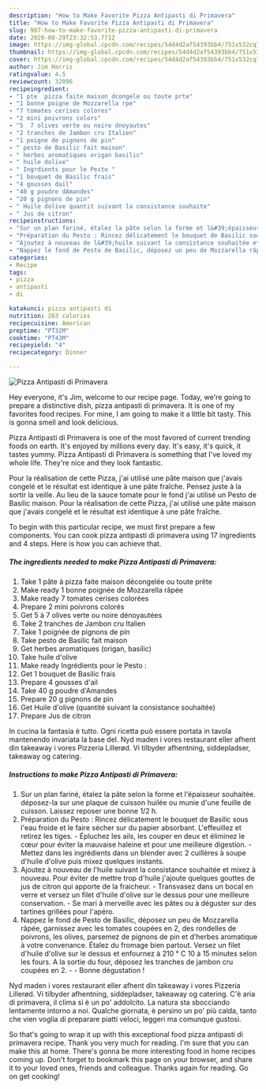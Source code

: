 ```yaml
---
description: "How to Make Favorite Pizza Antipasti di Primavera"
title: "How to Make Favorite Pizza Antipasti di Primavera"
slug: 987-how-to-make-favorite-pizza-antipasti-di-primavera
date: 2020-08-29T23:32:53.771Z
image: https://img-global.cpcdn.com/recipes/54d4d2af54393bb4/751x532cq70/pizza-antipasti-di-primavera-photo-principale-de-la-recette.jpg
thumbnail: https://img-global.cpcdn.com/recipes/54d4d2af54393bb4/751x532cq70/pizza-antipasti-di-primavera-photo-principale-de-la-recette.jpg
cover: https://img-global.cpcdn.com/recipes/54d4d2af54393bb4/751x532cq70/pizza-antipasti-di-primavera-photo-principale-de-la-recette.jpg
author: Jim Harris
ratingvalue: 4.5
reviewcount: 32096
recipeingredient:
- "1 pte  pizza faite maison dcongele ou toute prte"
- "1 bonne poigne de Mozzarella rpe"
- "7 tomates cerises colores"
- "2 mini poivrons colors"
- "5  7 olives verte ou noire dnoyautes"
- "2 tranches de Jambon cru Italien"
- "1 poigne de pignons de pin"
- " pesto de Basilic fait maison"
- " herbes aromatiques origan basilic"
- " huile dolive"
- " Ingrdients pour le Pesto "
- "1 bouquet de Basilic frais"
- "4 gousses dail"
- "40 g poudre dAmandes"
- "20 g pignons de pin"
- " Huile dolive quantit suivant la consistance souhaite"
- " Jus de citron"
recipeinstructions:
- "Sur un plan fariné, étalez la pâte selon la forme et l&#39;épaisseur souhaitée. déposez-la sur une plaque de cuisson huilée ou munie d&#39;une feuille de cuisson. Laissez reposer une bonne 1/2 h."
- "Préparation du Pesto : Rincez délicatement le bouquet de Basilic sous l&#39;eau froide et le faire sécher sur du papier absorbant. L&#39;effeuillez et retirez les tiges. Épluchez les ails, les couper en deux et éliminez le cœur pour éviter la mauvaise haleine et pour une meilleure digestion. Mettez dans les ingrédients dans un blender avec 2 cuillères à soupe d&#39;huile d&#39;olive puis mixez quelques instants."
- "Ajoutez à nouveau de l&#39;huile suivant la consistance souhaitée et mixez à nouveau. Pour éviter de mettre trop d&#39;huile j&#39;ajoute quelques gouttes de jus de citron qui apporte de la fraicheur. Transvasez dans un bocal en verre et versez un filet d&#39;huile d&#39;olive sur le dessus pour une meilleure conservation.  Se mari à merveille avec les pâtes ou à déguster sur des tartines grillées pour l&#39;apéro."
- "Nappez le fond de Pesto de Basilic, déposez un peu de Mozzarella râpée, garnissez avec les tomates coupées en 2, des rondelles de poivrons, les olives, parsemez de pignons de pin et d’herbes aromatique à votre convenance. Étalez du fromage bien partout. Versez un filet d&#39;huile d&#39;olive sur le dessus et enfournez à 210 ° C 10 à 15 minutes selon les fours. A la sortie du four, déposez les tranches de jambon cru coupées en 2.  Bonne dégustation !"
categories:
- Recipe
tags:
- pizza
- antipasti
- di

katakunci: pizza antipasti di 
nutrition: 263 calories
recipecuisine: American
preptime: "PT32M"
cooktime: "PT43M"
recipeyield: "4"
recipecategory: Dinner

---
```



![Pizza Antipasti di Primavera](https://img-global.cpcdn.com/recipes/54d4d2af54393bb4/751x532cq70/pizza-antipasti-di-primavera-photo-principale-de-la-recette.jpg)

Hey everyone, it's Jim, welcome to our recipe page. Today, we're going to prepare a distinctive dish, pizza antipasti di primavera. It is one of my favorites food recipes. For mine, I am going to make it a little bit tasty. This is gonna smell and look delicious.

Pizza Antipasti di Primavera is one of the most favored of current trending foods on earth. It's enjoyed by millions every day. It's easy, it's quick, it tastes yummy. Pizza Antipasti di Primavera is something that I've loved my whole life. They're nice and they look fantastic.

Pour la réalisation de cette Pizza, j&#39;ai utilisé une pâte maison que j&#39;avais congelé et le résultat est identique à une pâte fraîche. Pensez juste à la sortir la veille. Au lieu de la sauce tomate pour le fond j&#39;ai utilisé un Pesto de Basilic maison. Pour la réalisation de cette Pizza, j&#39;ai utilisé une pâte maison que j&#39;avais congelé et le résultat est identique à une pâte fraîche.


To begin with this particular recipe, we must first prepare a few components. You can cook pizza antipasti di primavera using 17 ingredients and 4 steps. Here is how you can achieve that.

<!--inarticleads1-->

##### The ingredients needed to make Pizza Antipasti di Primavera:

1. Take 1 pâte à pizza faite maison décongelée ou toute prête
1. Make ready 1 bonne poignée de Mozzarella râpée
1. Make ready 7 tomates cerises colorées
1. Prepare 2 mini poivrons colorés
1. Get 5 à 7 olives verte ou noire dénoyautées
1. Take 2 tranches de Jambon cru Italien
1. Take 1 poignée de pignons de pin
1. Take  pesto de Basilic fait maison
1. Get  herbes aromatiques (origan, basilic)
1. Take  huile d&#39;olive
1. Make ready  Ingrédients pour le Pesto :
1. Get 1 bouquet de Basilic frais
1. Prepare 4 gousses d&#39;ail
1. Take 40 g poudre d&#39;Amandes
1. Prepare 20 g pignons de pin
1. Get  Huile d&#39;olive (quantité suivant la consistance souhaitée)
1. Prepare  Jus de citron


In cucina la fantasia è tutto. Ogni ricetta può essere portata in tavola mantenendo invariata la base del. Nyd maden i vores restaurant eller afhent din takeaway i vores Pizzeria Lillerød. Vi tilbyder afhentning, siddepladser, takeaway og catering. 

<!--inarticleads2-->

##### Instructions to make Pizza Antipasti di Primavera:

1. Sur un plan fariné, étalez la pâte selon la forme et l&#39;épaisseur souhaitée. déposez-la sur une plaque de cuisson huilée ou munie d&#39;une feuille de cuisson. Laissez reposer une bonne 1/2 h.
1. Préparation du Pesto : Rincez délicatement le bouquet de Basilic sous l&#39;eau froide et le faire sécher sur du papier absorbant. L&#39;effeuillez et retirez les tiges. - Épluchez les ails, les couper en deux et éliminez le cœur pour éviter la mauvaise haleine et pour une meilleure digestion. - Mettez dans les ingrédients dans un blender avec 2 cuillères à soupe d&#39;huile d&#39;olive puis mixez quelques instants.
1. Ajoutez à nouveau de l&#39;huile suivant la consistance souhaitée et mixez à nouveau. Pour éviter de mettre trop d&#39;huile j&#39;ajoute quelques gouttes de jus de citron qui apporte de la fraicheur. - Transvasez dans un bocal en verre et versez un filet d&#39;huile d&#39;olive sur le dessus pour une meilleure conservation. -  Se mari à merveille avec les pâtes ou à déguster sur des tartines grillées pour l&#39;apéro.
1. Nappez le fond de Pesto de Basilic, déposez un peu de Mozzarella râpée, garnissez avec les tomates coupées en 2, des rondelles de poivrons, les olives, parsemez de pignons de pin et d’herbes aromatique à votre convenance. Étalez du fromage bien partout. Versez un filet d&#39;huile d&#39;olive sur le dessus et enfournez à 210 ° C 10 à 15 minutes selon les fours. A la sortie du four, déposez les tranches de jambon cru coupées en 2. -  - Bonne dégustation !


Nyd maden i vores restaurant eller afhent din takeaway i vores Pizzeria Lillerød. Vi tilbyder afhentning, siddepladser, takeaway og catering. C&#39;è aria di primavera, il clima si è un po&#39; addolcito. La natura sta sbocciando lentamente intorno a noi. Qualche giornata, è persino un po&#39; più calda, tanto che vien voglia di preparare piatti veloci, leggeri ma comunque gustosi. 

So that's going to wrap it up with this exceptional food pizza antipasti di primavera recipe. Thank you very much for reading. I'm sure that you can make this at home. There's gonna be more interesting food in home recipes coming up. Don't forget to bookmark this page on your browser, and share it to your loved ones, friends and colleague. Thanks again for reading. Go on get cooking!

